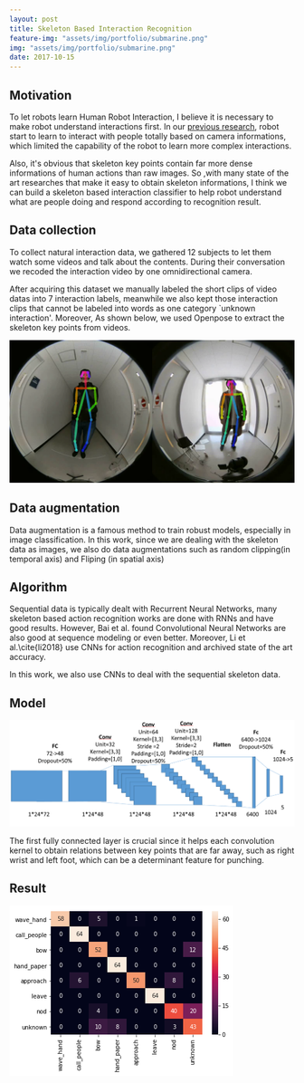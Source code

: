 ```yaml
---
layout: post
title: Skeleton Based Interaction Recognition
feature-img: "assets/img/portfolio/submarine.png"
img: "assets/img/portfolio/submarine.png"
date: 2017-10-15
---
```


## Motivation
To let robots learn Human Robot Interaction, I believe it is necessary to make robot understand interactions first. In our [previous research](https://arxiv.org/pdf/1702.07492.pdf), robot start to learn to interact with people totally based on camera informations, which limited the capability of the robot to learn more complex interactions.

Also, it's obvious that skeleton key points contain far more dense informations of human actions than raw images. So ,with many state of the art researches that make it easy to obtain skeleton informations, I think we can build a skeleton based interaction classifier to help robot understand what are people doing and respond according to recognition result.

## Data collection

To collect natural interaction data, we gathered 12 subjects to let them watch some videos and talk about the contents. During their conversation we recoded the interaction video by one omnidirectional camera.

After acquiring this dataset we manually labeled the short clips of video datas into 7 interaction labels, meanwhile we also kept those
interaction clips that cannot be labeled into words as one category `unknown interaction'.
Moreover, As shown below, we used Openpose to extract the skeleton key points from videos.

![](/assets/postfiles/imgs/demo_rgb.png)

## Data augmentation
Data augmentation is a famous method to train robust models, especially in image classification. In this work, since we are dealing with the skeleton data as images, we also do data augmentations such as random clipping(in temporal axis) and Fliping (in spatial axis)
## Algorithm

Sequential data is typically dealt with Recurrent Neural Networks, many skeleton based action recognition works are done with RNNs and have good results.
However, Bai et al. found Convolutional Neural Networks are also good at sequence modeling or even better. Moreover, Li et al.\cite{li2018} use CNNs for action recognition and archived state of the art accuracy.

In this work, we also use CNNs to deal with the sequential skeleton data.

## Model
![](/assets/postfiles/imgs/model.PNG)

The first fully connected layer is crucial since it helps each convolution kernel to obtain relations between key points that are far away, such as right wrist and left foot, which can be a determinant feature for punching.
## Result

![](/assets/postfiles/imgs/res_table.png)
